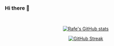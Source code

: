 ### Hi there 👋

<!--
**TheHatipoglu/TheHatipoglu** is a ✨ _special_ ✨ repository because its `README.md` (this file) appears on your GitHub profile.

Here are some ideas to get you started:

- 🔭 I’m currently working on ...
- 🌱 I’m currently learning ...
- 👯 I’m looking to collaborate on ...
- 🤔 I’m looking for help with ...
- 💬 Ask me about ...
- 📫 How to reach me: ...
- 😄 Pronouns: ...
- ⚡ Fun fact: ...
-->
<br>



<div align="center">





[![Rafe's GitHub stats](https://github-readme-stats.vercel.app/api?username=TheHatipoglu&show_icons=true&theme=radical)
](https://github.com/anuraghazra/github-readme-stats)


[![GitHub Streak](https://github-readme-streak-stats.herokuapp.com/?user=TheHatipoglu&theme=highcontrast)](https://git.io/streak-stats)




</div>
